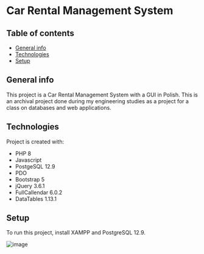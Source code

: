 # Car Rental Management System

## Table of contents
* [General info](#general-info)
* [Technologies](#technologies)
* [Setup](#setup)

## General info
This project is a Car Rental Management System with a GUI in Polish. 
This is an archival project done during my engineering studies as a project for a class on databases and web applications.

## Technologies
Project is created with:
* PHP 8
* Javascript
* PostgeSQL 12.9
* PDO
* Bootstrap 5
* jQuery 3.6.1
* FullCallendar 6.0.2
* DataTables 1.13.1
	
## Setup
To run this project, install XAMPP and PostgreSQL 12.9.


![image](https://github.com/user-attachments/assets/bbbc235a-24c4-4a73-9418-58db0321cd2d)
